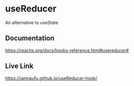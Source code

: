 # useReducer

An alternative to useState

## Documentation

https://reactjs.org/docs/hooks-reference.html#usereducer#

## Live Link

https://iamraufu.github.io/useReducer-hook/
